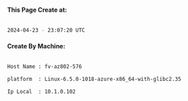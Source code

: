 
   
#### This Page Create at:

```bash

2024-04-23 - 23:07:20 UTC

```

#### Create By Machine:

```bash

Host Name : fv-az802-576

platform  : Linux-6.5.0-1018-azure-x86_64-with-glibc2.35

Ip Local  : 10.1.0.102

```

